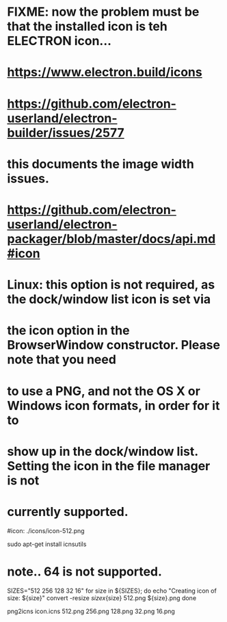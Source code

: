 # FIXME: now the problem must be that the installed icon is teh ELECTRON icon...

# https://www.electron.build/icons

# https://github.com/electron-userland/electron-builder/issues/2577
#
# this documents the image width issues.

# https://github.com/electron-userland/electron-packager/blob/master/docs/api.md#icon
#
# Linux: this option is not required, as the dock/window list icon is set via
# the icon option in the BrowserWindow constructor. Please note that you need
# to use a PNG, and not the OS X or Windows icon formats, in order for it to
# show up in the dock/window list. Setting the icon in the file manager is not
# currently supported.
#icon: ./icons/icon-512.png

sudo apt-get install icnsutils


# note.. 64 is not supported.

SIZES="512 256 128 32 16"
for size in ${SIZES}; do
    echo "Creating icon of size: ${size}"
    convert -resize ${size}x${size} 512.png ${size}.png
done

png2icns icon.icns 512.png 256.png 128.png 32.png 16.png

